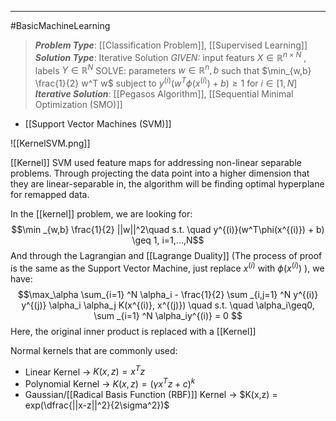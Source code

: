 ----
#BasicMachineLearning 
> ***Problem Type***: [[Classification Problem]], [[Supervised Learning]]
> ***Solution Type***:  Iterative Solution
> *GIVEN:* input featurs $X \in \mathbb{R}^{n \times N}$ , labels $Y \in \mathbb{R}^N$ 
> SOLVE: parameters $w \in \mathbb{R}^{n}, b$ such that $\min_{w,b} \frac{1}{2} w^T w$ subject to  $y^{(i)} (w^T \phi(x^{(i)}) + b) \geq 1$ for $i \in [1, N]$ 
> ***Iterative Solution***: [[Pegasos Algorithm]], [[Sequential Minimal Optimization (SMO)]]

- [[Support Vector Machines (SVM)]]

![[KernelSVM.png]]

[[Kernel]] SVM used feature maps for addressing non-linear separable problems. Through projecting the data point into a higher dimension that they are linear-separable in, the algorithm will be finding optimal hyperplane for remapped data.

In the [[kernel]] problem, we are looking for:
$$\min _{w,b} \frac{1}{2} ||w||^2\quad s.t. \quad y^{(i)}(w^T\phi(x^{(i)}) + b) \geq 1, i=1,...,N$$
And through the Lagrangian and [[Lagrange Duality]] (The process of proof is the same as the Support Vector Machine, just replace $x^{(i)}$ with $\phi(x^{(i)})$  ), we have:
$$\max_\alpha \sum_{i=1} ^N \alpha_i -  \frac{1}{2} \sum _{i,j=1} ^N y^{(i)} y^{(j)} \alpha_i \alpha_j K(x^{(i)}, x^{(j)}) \quad s.t. \quad \alpha_i\geq0, \sum _{i=1} ^N \alpha_iy^{(i)} = 0 $$
Here, the original inner product is replaced with a [[Kernel]]

Normal kernels that are commonly used:

- Linear Kernel -> $K(x,z) = x^Tz$
- Polynomial Kernel -> $K(x,z) = (\gamma x^Tz + c)^k$ 
- Gaussian/[[Radical Basis Function (RBF)]] Kernel -> $K(x,z) = exp(\dfrac{||x-z||^2}{2\sigma^2})$ 



